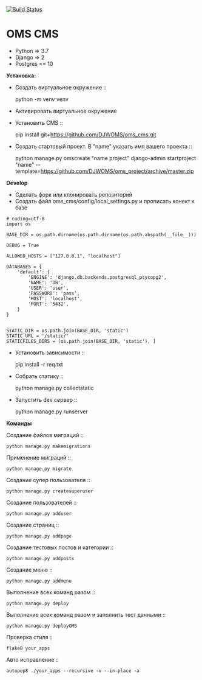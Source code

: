 [![Build Status](https://travis-ci.org/DJWOMS/WomsTeam.svg?branch=master)](https://travis-ci.org/DJWOMS/WomsTeam)

# OMS CMS
 
- Python => 3.7
- Django => 2
- Postgres == 10

**Установка:**
- Создать виртуальное окружение ::


    python -m venv venv
    
- Активировать виртуальное окружение
- Установить CMS ::


    pip install git+https://github.com/DJWOMS/oms_cms.git
    
- Создать стартовый проект. В "name" указать имя вашего проекта ::

    
    python manage.py omscreate "name project"
    django-admin startproject "name" --template=https://github.com/DJWOMS/oms_project/archive/master.zip

**Develop**
- Сделать форк или клонировать репозиторий
- Создать файл oms_cms/config/local_settings.py и прописать конект к базе
````
# coding=utf-8
import os

BASE_DIR = os.path.dirname(os.path.dirname(os.path.abspath(__file__)))

DEBUG = True

ALLOWED_HOSTS = ["127.0.0.1", "localhost"]

DATABASES = {
    'default': {
        'ENGINE': 'django.db.backends.postgresql_psycopg2',
        'NAME': 'DB',
        'USER': 'user',
        'PASSWORD': 'pass',
        'HOST': 'localhost',
        'PORT': '5432',
    }
}


STATIC_DIR = os.path.join(BASE_DIR, 'static')
STATIC_URL = '/static/'
STATICFILES_DIRS = [os.path.join(BASE_DIR, 'static'), ]
````
- Установить зависимости ::


    pip install -r req.txt
    
- Собрать статику ::


    python manage.py collectstatic
    
- Запустить dev сервер ::


    python manage.py runserver

**Команды**

Создание файлов миграций ::

    python manage.py makemigrations
    
Применение миграций ::

    python manage.py migrate

Создание супер пользователя ::

    python manage.py createsuperuser

Создание пользователей ::

    python manage.py adduser

Создание страниц ::

    python manage.py addpage

Создание тестовых постов и категории ::

    python manage.py addposts

Создание меню ::

    python manage.py addmenu

Выполнение всех команд разом ::

    python manage.py deploy

Выполнение всех команд разом и заполнить тест данными ::

    python manage.py deployOMS
    
Проверка стиля ::

    flake8 your_apps

Авто исправление ::

    autopep8 ./your_apps --recursive -v --in-place -a



